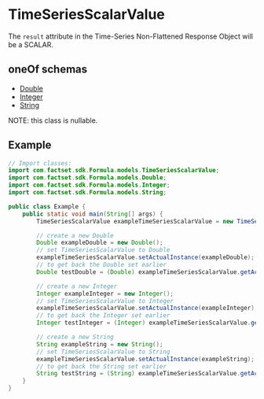 

# TimeSeriesScalarValue

The `result` attribute in the Time-Series Non-Flattened Response Object will be a SCALAR.

## oneOf schemas
* [Double](Double.md)
* [Integer](Integer.md)
* [String](String.md)

NOTE: this class is nullable.

## Example
```java
// Import classes:
import com.factset.sdk.Formula.models.TimeSeriesScalarValue;
import com.factset.sdk.Formula.models.Double;
import com.factset.sdk.Formula.models.Integer;
import com.factset.sdk.Formula.models.String;

public class Example {
    public static void main(String[] args) {
        TimeSeriesScalarValue exampleTimeSeriesScalarValue = new TimeSeriesScalarValue();

        // create a new Double
        Double exampleDouble = new Double();
        // set TimeSeriesScalarValue to Double
        exampleTimeSeriesScalarValue.setActualInstance(exampleDouble);
        // to get back the Double set earlier
        Double testDouble = (Double) exampleTimeSeriesScalarValue.getActualInstance();

        // create a new Integer
        Integer exampleInteger = new Integer();
        // set TimeSeriesScalarValue to Integer
        exampleTimeSeriesScalarValue.setActualInstance(exampleInteger);
        // to get back the Integer set earlier
        Integer testInteger = (Integer) exampleTimeSeriesScalarValue.getActualInstance();

        // create a new String
        String exampleString = new String();
        // set TimeSeriesScalarValue to String
        exampleTimeSeriesScalarValue.setActualInstance(exampleString);
        // to get back the String set earlier
        String testString = (String) exampleTimeSeriesScalarValue.getActualInstance();
    }
}
```


